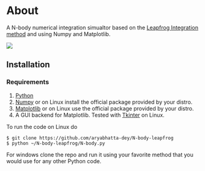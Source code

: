 # About
A N-body numerical integration simualtor based on the [Leapfrog Integration method](https://en.wikipedia.org/wiki/Leapfrog_integration) and using Numpy and Matplotlib.

![](https://github.com/aryabhatta-dey/N-body-leapfrog/blob/master/N-body.gif)

## Installation
### Requirements
1. [Python](https://www.python.org/downloads/)
2. [Numpy](https://numpy.org/install/) or on Linux install the official package provided by your distro.
3. [Matplotlib](https://matplotlib.org/3.3.3/users/installing.html) or on Linux use the official package provided by your distro.
4. A GUI backend for Matplotlib. Tested with [Tkinter](https://docs.python.org/3/library/tkinter.html) on Linux.

To run the code on Linux do
```
$ git clone https://github.com/aryabhatta-dey/N-body-leapfrog
$ python ~/N-body-leapfrog/N-body.py
```

For windows clone the repo and run it using your favorite method that you would use for any other Python code.

